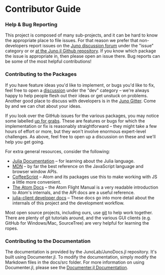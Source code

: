 # Contributor Guide

### Help & Bug Reporting

This project is composed of many sub-projects, and it can be hard to know the appropriate
place to file issues. For that reason we prefer that non-developers report issues on the
[Juno discussion forum](https://discourse.julialang.org/) under the "issue" category or
or [at the Juno.jl Github repository](https://github.com/JunoLab/Juno.jl/issues). If
you know which package the issue is appropriate in, then please open an issue there.
Bug reports can be some of the most helpful contributions!

### Contributing to the Packages

If you have feature ideas you'd like to implement, or bugs you'd like to fix, feel free to
open a [discussion](https://discourse.julialang.org/) under the "dev" category – we're always happy
to help people flesh out their ideas or get unstuck on problems. Another good place
to discuss with developers is in the [Juno Gitter](https://gitter.im/JunoLab/Juno).
Come by and we can chat about your ideas.

If you look over the GitHub issues for the various packages, you may notice some labelled
[up for
grabs](https://github.com/JunoLab/atom-julia-client/issues?q=is%3Aopen+is%3Aissue+label%3A%22up+for+grabs%22).
These are features or bugs for which the implementation or fix is reasonably straightforward –
they might take a few hours of effort or more, but they won't involve enormous expert-level
challenges. As above, feel free to open up a discussion on these and we'll help you get
going.

For extra general resources, consider the following:

* [Julia Documentation](http://docs.julialang.org/en/latest/) – for learning about the Julia
  language.
* [MDN](https://developer.mozilla.org/en-US/docs/Web/JavaScript) – by far the best reference
  on the JavaScript language and browser window APIs.
* [CoffeeScript](http://coffeescript.org/) – Atom and its packages use this to make working
  with JS a little more convenient.
* [The Atom Docs](https://atom.io/docs) – the Atom Flight Manual is a very readable introduction
  to Atom's internals, and the API docs are a useful reference.
* [julia-client developer docs](docs/) – These docs go into more detail about the internals
  of this project and the development workflow.

Most open source projects, including ours, use [git](http://git-scm.org) to help work
together. There are plenty of git tutorials around, and the various GUI clients (e.g. GitHub
for Windows/Mac, SourceTree) are very helpful for learning the ropes.

### Contributing to the Documentation

The documentation is provided by the JunoLab/JunoDocs.jl repository. It's built
using Documenter.jl. To modify the documentation, simply modify the Markdown
files in the docs/src folder. For more information on using Documenter.jl,
please see the [Documenter.jl Documentation](https://juliadocs.github.io/Documenter.jl/latest/).
